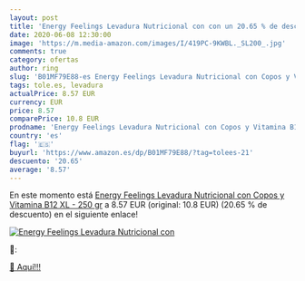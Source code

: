 ```yaml
---
layout: post
title: 'Energy Feelings Levadura Nutricional con con un 20.65 % de descuento'
date: 2020-06-08 12:30:00
image: 'https://m.media-amazon.com/images/I/419PC-9KWBL._SL200_.jpg'
comments: true
category: ofertas
author: ring
slug: 'B01MF79E88-es Energy Feelings Levadura Nutricional con Copos y Vitamina...'
tags: tole.es, levadura
actualPrice: 8.57 EUR
currency: EUR
price: 8.57
comparePrice: 10.8 EUR
prodname: 'Energy Feelings Levadura Nutricional con Copos y Vitamina B12  XL - 250 gr'
country: 'es'
flag: '🇪🇸'
buyurl: 'https://www.amazon.es/dp/B01MF79E88/?tag=tolees-21'
descuento: '20.65'
average: '8.57'
---
```


En este momento está [Energy Feelings Levadura Nutricional con Copos y Vitamina B12  XL - 250 gr](https://www.amazon.es/dp/B01MF79E88/?tag=tolees-21) a 8.57 EUR (original: 10.8 EUR) (20.65 %  de descuento) en el siguiente enlace!

[![Energy Feelings Levadura Nutricional con](https://m.media-amazon.com/images/I/419PC-9KWBL._SL200_.jpg)](https://www.amazon.es/dp/B01MF79E88/?tag=tolees-21)

🔎:


[🛒 Aquí!!!](https://www.amazon.es/dp/B01MF79E88/?tag=tolees-21)
